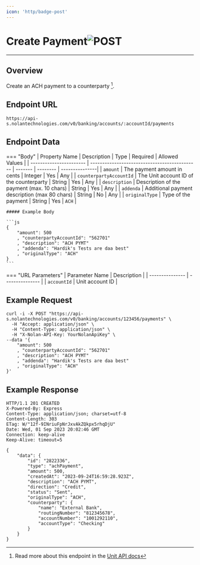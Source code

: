 ```yaml
---
icon: 'http/badge-post'
---
```


<h1 class=article-title>Create Payment<img class="article-title-image" src="/assets/images/badge-post.svg" alt="POST"/></h1> 

---

## Overview
Create an ACH payment to a counterparty [^ 1].


## Endpoint URL
`https://api-s.nolantechnologies.com/v0/banking/accounts/:accountId/payments`


## Endpoint Data
=== "Body"
    | Property Name           | Description                                   | Type    | Required | Allowed Values |
    | ----------------------- | --------------------------------------------- | ------- | -------- | ---------------|
    | `amount`                | The payment amount in cents                   | Integer | Yes      | Any            |
    | `counterpartyAccountId` | The Unit account ID of the counterparty       | String  | Yes      | Any            |
    | `description`           | Description of the payment (max. 10 chars)    | String  | Yes      | Any            |
    | `addenda`               | Additional payment description (max 80 chars) | String  | No       | Any            |
    | `originalType`          | Type of the payment                           | String  | Yes      | `ACH`          |

    ##### Example Body

    ```js
    {
        "amount": 500
        , "counterpartyAccountId": "562701"
        , "description": "ACH PYMT"
        , "addenda": "Hardik's Tests are daa best"
        , "originalType": "ACH"
    } 
    ```

=== "URL Parameters"
    | Parameter Name  | Description     |
    | --------------- | --------------- |
    | `accountId`     | Unit account ID |


## Example Request
```text
curl -i -X POST "https://api-s.nolantechnologies.com/v0/banking/accounts/123456/payments" \
  -H "Accept: application/json" \
  -H "Content-Type: application/json" \
  -H "X-Nolan-API-Key: YourNolanApiKey" \
--data '{
    "amount": 500
    , "counterpartyAccountId": "562701"
    , "description": "ACH PYMT"
    , "addenda": "Hardik's Tests are daa best"
    , "originalType": "ACH"
}'
```

## Example Response
```text
HTTP/1.1 201 CREATED
X-Powered-By: Express
Content-Type: application/json; charset=utf-8
Content-Length: 303
ETag: W/"12f-9INriuFpNrJxvAkZQkpx5rhqDjU"
Date: Wed, 01 Sep 2023 20:02:46 GMT
Connection: keep-alive
Keep-Alive: timeout=5

{
    "data": {
        "id": "2822336",
        "type": "achPayment",
        "amount": 500,
        "createdAt": "2023-09-24T16:59:28.923Z",
        "description": "ACH PYMT",
        "direction": "Credit",
        "status": "Sent",
        "originalType": "ACH",
        "counterparty": {
            "name": "External Bank",
            "routingNumber": "812345678",
            "accountNumber": "1001292110",
            "accountType": "Checking"
        }
    }
}
```

[^ 1]: Read more about this endpoint in the <a target="_blank" rel="noopener noreferrer" href="https://docs.unit.co/ach-origination">Unit API docs</a>